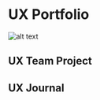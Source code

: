 # UX Portfolio
![alt text](https://github.com/UsabilityEngineering/uxportfolio-mkyprice/blob/master/assets/profile.jpg "
Hi, my name is Ky. I'm a computer science major who took this class because I think usability is the most important aspect for web development and games which are two things I love to create and plan to do in the future.")

## UX Team Project


## UX Journal

